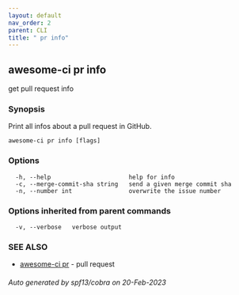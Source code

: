 ```yaml
---
layout: default
nav_order: 2
parent: CLI
title: " pr info"
---
```

## awesome-ci pr info

get pull request info

### Synopsis

Print all infos about a pull request in GitHub.

```
awesome-ci pr info [flags]
```

### Options

```
  -h, --help                      help for info
  -c, --merge-commit-sha string   send a given merge commit sha
  -n, --number int                overwrite the issue number
```

### Options inherited from parent commands

```
  -v, --verbose   verbose output
```

### SEE ALSO

* [awesome-ci pr](/commands/awesome-ci_pr/)	 - pull request

###### Auto generated by spf13/cobra on 20-Feb-2023
